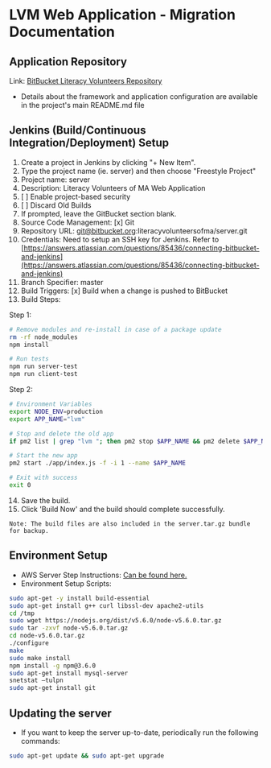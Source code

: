 # LVM Web Application - Migration Documentation

## Application Repository
Link: [BitBucket Literacy Volunteers Repository](https://bitbucket.org/literacyvolunteersofma/server "BitBucket Repository")

* Details about the framework and application configuration are available in the project's main README.md file

## Jenkins (Build/Continuous Integration/Deployment) Setup
1. Create a project in Jenkins by clicking "+ New Item".
2. Type the project name (ie. server) and then choose "Freestyle Project"
3. 	Project name: server
4. 	Description: Literacy Volunteers of MA Web Application
5. 	[ ] Enable project-based security
6. 	[ ] Discard Old Builds
7. 	If prompted, leave the GitBucket section blank.
8. 	Source Code Management: 
[x] Git
9. Repository URL: git@bitbucket.org:literacyvolunteersofma/server.git
10. Credentials: Need to setup an SSH key for Jenkins. Refer to [https://answers.atlassian.com/questions/85436/connecting-bitbucket-and-jenkins](https://answers.atlassian.com/questions/85436/connecting-bitbucket-and-jenkins)
11. Branch Specifier: master
12. Build Triggers:
[x] Build when a change is pushed to BitBucket
13. Build Steps:

Step 1:

```bash
# Remove modules and re-install in case of a package update
rm -rf node_modules
npm install

# Run tests
npm run server-test
npm run client-test
```
Step 2: 

```bash
# Environment Variables
export NODE_ENV=production
export APP_NAME="lvm"

# Stop and delete the old app
if pm2 list | grep "lvm "; then pm2 stop $APP_NAME && pm2 delete $APP_NAME; fi

# Start the new app
pm2 start ./app/index.js -f -i 1 --name $APP_NAME

# Exit with success
exit 0
```

14. Save the build.
15. Click 'Build Now' and the build should complete successfully.

`Note: The build files are also included in the server.tar.gz bundle for backup.`

## Environment Setup
* AWS Server Step Instructions: [Can be found here.](https://cs5500.ccs.neu.edu/confluence/pages/viewpage.action?pageId=6166464)
* Environment Setup Scripts:

``` bash
sudo apt-get -y install build-essential
sudo apt-get install g++ curl libssl-dev apache2-utils
cd /tmp
sudo wget https://nodejs.org/dist/v5.6.0/node-v5.6.0.tar.gz
sudo tar -zxvf node-v5.6.0.tar.gz
cd node-v5.6.0.tar.gz
./configure
make
sudo make install
npm install -g npm@3.6.0
sudo apt-get install mysql-server 
snetstat –tulpn
sudo apt-get install git
```

## Updating the server

* If you want to keep the server up-to-date, periodically run the following commands:

``` bash
sudo apt-get update && sudo apt-get upgrade
```